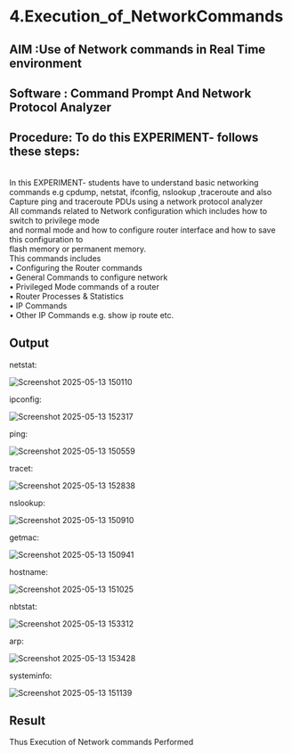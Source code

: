 # 4.Execution_of_NetworkCommands
## AIM :Use of Network commands in Real Time environment
## Software : Command Prompt And Network Protocol Analyzer
## Procedure: To do this EXPERIMENT- follows these steps:
<BR>
In this EXPERIMENT- students have to understand basic networking commands e.g cpdump, netstat, ifconfig, nslookup ,traceroute and also Capture ping and traceroute PDUs using a network protocol analyzer 
<BR>
All commands related to Network configuration which includes how to switch to privilege mode
<BR>
and normal mode and how to configure router interface and how to save this configuration to
<BR>
flash memory or permanent memory.
<BR>
This commands includes
<BR>
• Configuring the Router commands
<BR>
• General Commands to configure network
<BR>
• Privileged Mode commands of a router 
<BR>
• Router Processes & Statistics
<BR>
• IP Commands
<BR>
• Other IP Commands e.g. show ip route etc.
<BR>

## Output
netstat:

![Screenshot 2025-05-13 150110](https://github.com/user-attachments/assets/f5723ce7-de99-493a-88e1-4090ae092c2d)

ipconfig:

![Screenshot 2025-05-13 152317](https://github.com/user-attachments/assets/17215f37-0e51-4045-8ffd-d266ef32d7f2)

ping:

![Screenshot 2025-05-13 150559](https://github.com/user-attachments/assets/47b8f9b6-79ea-4e8e-ac99-cd0dbc479fe6)

tracet:

![Screenshot 2025-05-13 152838](https://github.com/user-attachments/assets/9210230f-25ab-429e-8544-257d23d406b1)

nslookup:

![Screenshot 2025-05-13 150910](https://github.com/user-attachments/assets/48b32b61-cc51-4915-a148-9b1095ef41f1)

getmac:

![Screenshot 2025-05-13 150941](https://github.com/user-attachments/assets/9dca9ce3-6222-469d-855f-34114abad7f9)

hostname:

![Screenshot 2025-05-13 151025](https://github.com/user-attachments/assets/1c8c7472-f22f-4e78-93ea-d9b4617ac535)

nbtstat:

![Screenshot 2025-05-13 153312](https://github.com/user-attachments/assets/23e6c8c9-d0ce-4f54-8c33-86805d2d98d3)

arp:

![Screenshot 2025-05-13 153428](https://github.com/user-attachments/assets/0d5ae900-9c48-4743-96a0-528673ba617b)


systeminfo:

![Screenshot 2025-05-13 151139](https://github.com/user-attachments/assets/383a7ade-8af0-4d12-bc47-5edeba8e6649)










## Result
Thus Execution of Network commands Performed 
